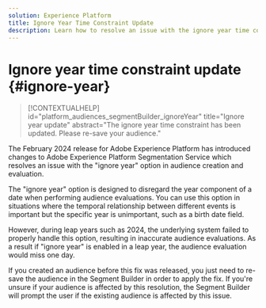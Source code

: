 ```yaml
---
solution: Experience Platform
title: Ignore Year Time Constraint Update
description: Learn how to resolve an issue with the ignore year time constraint.
---
```


# Ignore year time constraint update {#ignore-year}

>[!CONTEXTUALHELP]
>id="platform_audiences_segmentBuilder_ignoreYear"
>title="Ignore year update"
>abstract="The ignore year time constraint has been updated. Please re-save your audience."

The February 2024 release for Adobe Experience Platform has introduced changes to Adobe Experience Platform Segmentation Service which resolves an issue with the "ignore year" option in audience creation and evaluation.

The "ignore year" option is designed to disregard the year component of a date when performing audience evaluations. You can use this option in situations where the temporal relationship between different events is important but the specific year is unimportant, such as a birth date field. 

However, during leap years such as 2024, the underlying system failed to properly handle this option, resulting in inaccurate audience evaluations. As a result if "ignore year" is enabled in a leap year, the audience evaluation would miss one day.

If you created an audience before this fix was released, you just need to re-save the audience in the Segment Builder in order to apply the fix. If you're unsure if your audience is affected by this resolution, the Segment Builder will prompt the user if the existing audience is affected by this issue.
